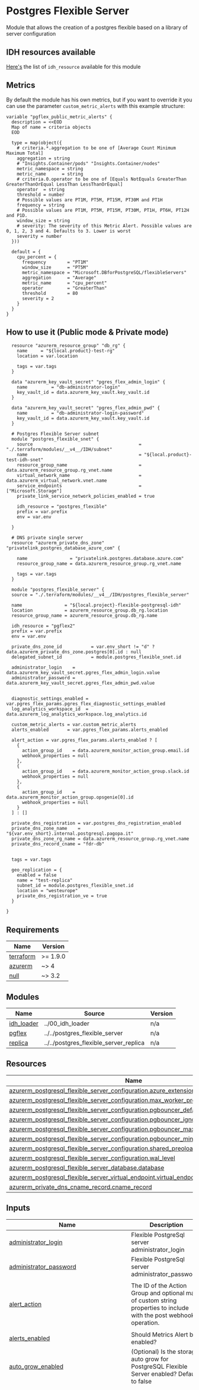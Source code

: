 # Postgres Flexible Server

Module that allows the creation of a postgres flexible based on a library of server configuration

## IDH resources available

[Here's](./LIBRARY.md) the list of `idh_resource` available for this module

## Metrics

By default the module has his own metrics, but if you want to override it you can use the parameter `custom_metric_alerts` with this example structure:

```hcl
variable "pgflex_public_metric_alerts" {
  description = <<EOD
  Map of name = criteria objects
  EOD

  type = map(object({
    # criteria.*.aggregation to be one of [Average Count Minimum Maximum Total]
    aggregation = string
    # "Insights.Container/pods" "Insights.Container/nodes"
    metric_namespace = string
    metric_name      = string
    # criteria.0.operator to be one of [Equals NotEquals GreaterThan GreaterThanOrEqual LessThan LessThanOrEqual]
    operator  = string
    threshold = number
    # Possible values are PT1M, PT5M, PT15M, PT30M and PT1H
    frequency = string
    # Possible values are PT1M, PT5M, PT15M, PT30M, PT1H, PT6H, PT12H and P1D.
    window_size = string
    # severity: The severity of this Metric Alert. Possible values are 0, 1, 2, 3 and 4. Defaults to 3. Lower is worst
    severity = number
  }))

  default = {
    cpu_percent = {
      frequency        = "PT1M"
      window_size      = "PT5M"
      metric_namespace = "Microsoft.DBforPostgreSQL/flexibleServers"
      aggregation      = "Average"
      metric_name      = "cpu_percent"
      operator         = "GreaterThan"
      threshold        = 80
      severity = 2
    }
  }
}
```

## How to use it (Public mode & Private mode)

```hcl
  resource "azurerm_resource_group" "db_rg" {
    name     = "${local.product}-test-rg"
    location = var.location
  
    tags = var.tags
  }
  
  data "azurerm_key_vault_secret" "pgres_flex_admin_login" {
    name         = "db-administrator-login"
    key_vault_id = data.azurerm_key_vault.key_vault.id
  }
  
  data "azurerm_key_vault_secret" "pgres_flex_admin_pwd" {
    name         = "db-administrator-login-password"
    key_vault_id = data.azurerm_key_vault.key_vault.id
  }

  # Postgres Flexible Server subnet
  module "postgres_flexible_snet" {
    source                                        = "./.terraform/modules/__v4__/IDH/subnet"
    name                                          = "${local.product}-test-idh-snet"
    resource_group_name                           = data.azurerm_resource_group.rg_vnet.name
    virtual_network_name                          = data.azurerm_virtual_network.vnet.name
    service_endpoints                             = ["Microsoft.Storage"]
    private_link_service_network_policies_enabled = true
  
    idh_resource = "postgres_flexible"
    prefix = var.prefix
    env = var.env

  }

  # DNS private single server
  resource "azurerm_private_dns_zone" "privatelink_postgres_database_azure_com" {

    name                = "privatelink.postgres.database.azure.com"
    resource_group_name = data.azurerm_resource_group.rg_vnet.name

    tags = var.tags
  }

  module "postgres_flexible_server" {
  source = "./.terraform/modules/__v4__/IDH/postgres_flexible_server"

  name                = "${local.project}-flexible-postgresql-idh"
  location            = azurerm_resource_group.db_rg.location
  resource_group_name = azurerm_resource_group.db_rg.name

  idh_resource = "pgflex2"
  prefix = var.prefix
  env = var.env

  private_dns_zone_id           = var.env_short != "d" ? data.azurerm_private_dns_zone.postgres[0].id : null
  delegated_subnet_id           = module.postgres_flexible_snet.id

  administrator_login    = data.azurerm_key_vault_secret.pgres_flex_admin_login.value
  administrator_password = data.azurerm_key_vault_secret.pgres_flex_admin_pwd.value


  diagnostic_settings_enabled = var.pgres_flex_params.pgres_flex_diagnostic_settings_enabled
  log_analytics_workspace_id  = data.azurerm_log_analytics_workspace.log_analytics.id

  custom_metric_alerts = var.custom_metric_alerts
  alerts_enabled       = var.pgres_flex_params.alerts_enabled

  alert_action = var.pgres_flex_params.alerts_enabled ? [
    {
      action_group_id    = data.azurerm_monitor_action_group.email.id
      webhook_properties = null
    },
    {
      action_group_id    = data.azurerm_monitor_action_group.slack.id
      webhook_properties = null
    },
    {
      action_group_id    = data.azurerm_monitor_action_group.opsgenie[0].id
      webhook_properties = null
    }
  ] : []

  private_dns_registration = var.postgres_dns_registration_enabled
  private_dns_zone_name    = "${var.env_short}.internal.postgresql.pagopa.it"
  private_dns_zone_rg_name = data.azurerm_resource_group.rg_vnet.name
  private_dns_record_cname = "fdr-db"


  tags = var.tags

  geo_replication = {
    enabled = false
    name = "test-replica"
    subnet_id = module.postgres_flexible_snet.id
    location = "westeurope"
    private_dns_registration_ve = true
  }
    
}

```


<!-- markdownlint-disable -->
<!-- BEGIN_TF_DOCS -->
## Requirements

| Name | Version |
|------|---------|
| <a name="requirement_terraform"></a> [terraform](#requirement\_terraform) | >= 1.9.0 |
| <a name="requirement_azurerm"></a> [azurerm](#requirement\_azurerm) | ~> 4 |
| <a name="requirement_null"></a> [null](#requirement\_null) | ~> 3.2 |

## Modules

| Name | Source | Version |
|------|--------|---------|
| <a name="module_idh_loader"></a> [idh\_loader](#module\_idh\_loader) | ../00_idh_loader | n/a |
| <a name="module_pgflex"></a> [pgflex](#module\_pgflex) | ../../postgres_flexible_server | n/a |
| <a name="module_replica"></a> [replica](#module\_replica) | ../../postgres_flexible_server_replica | n/a |

## Resources

| Name | Type |
|------|------|
| [azurerm_postgresql_flexible_server_configuration.azure_extensions](https://registry.terraform.io/providers/hashicorp/azurerm/latest/docs/resources/postgresql_flexible_server_configuration) | resource |
| [azurerm_postgresql_flexible_server_configuration.max_worker_process](https://registry.terraform.io/providers/hashicorp/azurerm/latest/docs/resources/postgresql_flexible_server_configuration) | resource |
| [azurerm_postgresql_flexible_server_configuration.pgbouncer_default_pool_size](https://registry.terraform.io/providers/hashicorp/azurerm/latest/docs/resources/postgresql_flexible_server_configuration) | resource |
| [azurerm_postgresql_flexible_server_configuration.pgbouncer_ignore_startup_parameters](https://registry.terraform.io/providers/hashicorp/azurerm/latest/docs/resources/postgresql_flexible_server_configuration) | resource |
| [azurerm_postgresql_flexible_server_configuration.pgbouncer_max_client_conn](https://registry.terraform.io/providers/hashicorp/azurerm/latest/docs/resources/postgresql_flexible_server_configuration) | resource |
| [azurerm_postgresql_flexible_server_configuration.pgbouncer_min_pool_size](https://registry.terraform.io/providers/hashicorp/azurerm/latest/docs/resources/postgresql_flexible_server_configuration) | resource |
| [azurerm_postgresql_flexible_server_configuration.shared_preoload_libraries](https://registry.terraform.io/providers/hashicorp/azurerm/latest/docs/resources/postgresql_flexible_server_configuration) | resource |
| [azurerm_postgresql_flexible_server_configuration.wal_level](https://registry.terraform.io/providers/hashicorp/azurerm/latest/docs/resources/postgresql_flexible_server_configuration) | resource |
| [azurerm_postgresql_flexible_server_database.database](https://registry.terraform.io/providers/hashicorp/azurerm/latest/docs/resources/postgresql_flexible_server_database) | resource |
| [azurerm_postgresql_flexible_server_virtual_endpoint.virtual_endpoint](https://registry.terraform.io/providers/hashicorp/azurerm/latest/docs/resources/postgresql_flexible_server_virtual_endpoint) | resource |
| [azurerm_private_dns_cname_record.cname_record](https://registry.terraform.io/providers/hashicorp/azurerm/latest/docs/resources/private_dns_cname_record) | resource |

## Inputs

| Name | Description | Type | Default | Required |
|------|-------------|------|---------|:--------:|
| <a name="input_administrator_login"></a> [administrator\_login](#input\_administrator\_login) | Flexible PostgreSql server administrator\_login | `string` | n/a | yes |
| <a name="input_administrator_password"></a> [administrator\_password](#input\_administrator\_password) | Flexible PostgreSql server administrator\_password | `string` | n/a | yes |
| <a name="input_alert_action"></a> [alert\_action](#input\_alert\_action) | The ID of the Action Group and optional map of custom string properties to include with the post webhook operation. | <pre>set(object(<br/>    {<br/>      action_group_id    = string<br/>      webhook_properties = map(string)<br/>    }<br/>  ))</pre> | `[]` | no |
| <a name="input_alerts_enabled"></a> [alerts\_enabled](#input\_alerts\_enabled) | Should Metrics Alert be enabled? | `bool` | `true` | no |
| <a name="input_auto_grow_enabled"></a> [auto\_grow\_enabled](#input\_auto\_grow\_enabled) | (Optional) Is the storage auto grow for PostgreSQL Flexible Server enabled? Defaults to false | `bool` | `false` | no |
| <a name="input_custom_metric_alerts"></a> [custom\_metric\_alerts](#input\_custom\_metric\_alerts) | Map of name = criteria objects | <pre>map(object({<br/>    # criteria.*.aggregation to be one of [Average Count Minimum Maximum Total]<br/>    aggregation = string<br/>    metric_name = string<br/>    # "Insights.Container/pods" "Insights.Container/nodes"<br/>    metric_namespace = string<br/>    # criteria.0.operator to be one of [Equals NotEquals GreaterThan GreaterThanOrEqual LessThan LessThanOrEqual]<br/>    operator  = string<br/>    threshold = number<br/>    # Possible values are PT1M, PT5M, PT15M, PT30M and PT1H<br/>    frequency = string<br/>    # Possible values are PT1M, PT5M, PT15M, PT30M, PT1H, PT6H, PT12H and P1D.<br/>    window_size = string<br/>    # severity: The severity of this Metric Alert. Possible values are 0, 1, 2, 3 and 4. Defaults to 3.<br/>    severity = number<br/>  }))</pre> | `null` | no |
| <a name="input_customer_managed_key_enabled"></a> [customer\_managed\_key\_enabled](#input\_customer\_managed\_key\_enabled) | enable customer\_managed\_key | `bool` | `false` | no |
| <a name="input_customer_managed_key_kv_key_id"></a> [customer\_managed\_key\_kv\_key\_id](#input\_customer\_managed\_key\_kv\_key\_id) | The ID of the Key Vault Key | `string` | `null` | no |
| <a name="input_databases"></a> [databases](#input\_databases) | (Optional) List of database names to be created | `list(string)` | `[]` | no |
| <a name="input_delegated_subnet_id"></a> [delegated\_subnet\_id](#input\_delegated\_subnet\_id) | (Optional) The ID of the virtual network subnet to create the PostgreSQL Flexible Server. The provided subnet should not have any other resource deployed in it and this subnet will be delegated to the PostgreSQL Flexible Server, if not already delegated. | `string` | `null` | no |
| <a name="input_diagnostic_setting_destination_storage_id"></a> [diagnostic\_setting\_destination\_storage\_id](#input\_diagnostic\_setting\_destination\_storage\_id) | (Optional) The ID of the Storage Account where logs should be sent. Changing this forces a new resource to be created. | `string` | `null` | no |
| <a name="input_diagnostic_settings_enabled"></a> [diagnostic\_settings\_enabled](#input\_diagnostic\_settings\_enabled) | Is diagnostic settings enabled? | `bool` | `true` | no |
| <a name="input_env"></a> [env](#input\_env) | n/a | `string` | n/a | yes |
| <a name="input_geo_replication"></a> [geo\_replication](#input\_geo\_replication) | (Optional) Map of geo replication settings | <pre>object({<br/>    enabled                     = bool<br/>    name                        = string<br/>    subnet_id                   = string<br/>    location                    = string<br/>    private_dns_registration_ve = bool<br/>  })</pre> | <pre>{<br/>  "enabled": false,<br/>  "location": "",<br/>  "name": "",<br/>  "private_dns_registration_ve": false,<br/>  "subnet_id": ""<br/>}</pre> | no |
| <a name="input_idh_resource"></a> [idh\_resource](#input\_idh\_resource) | (Required) The name od IDH resource key to be created. | `string` | n/a | yes |
| <a name="input_location"></a> [location](#input\_location) | (Required) The Azure Region where the PostgreSQL Flexible Server should exist. | `string` | n/a | yes |
| <a name="input_log_analytics_workspace_id"></a> [log\_analytics\_workspace\_id](#input\_log\_analytics\_workspace\_id) | (Optional) Specifies the ID of a Log Analytics Workspace where Diagnostics Data should be sent. | `string` | `null` | no |
| <a name="input_name"></a> [name](#input\_name) | (Required) The name which should be used for this PostgreSQL Flexible Server. Changing this forces a new PostgreSQL Flexible Server to be created. | `string` | n/a | yes |
| <a name="input_prefix"></a> [prefix](#input\_prefix) | n/a | `string` | n/a | yes |
| <a name="input_primary_user_assigned_identity_id"></a> [primary\_user\_assigned\_identity\_id](#input\_primary\_user\_assigned\_identity\_id) | Manages a User Assigned Identity | `string` | `null` | no |
| <a name="input_private_dns_cname_record_ttl"></a> [private\_dns\_cname\_record\_ttl](#input\_private\_dns\_cname\_record\_ttl) | (Optional) if 'private\_dns\_registration' is true, defines the record TTL | `number` | `300` | no |
| <a name="input_private_dns_record_cname"></a> [private\_dns\_record\_cname](#input\_private\_dns\_record\_cname) | (Optional) if 'private\_dns\_registration' is true, defines the private dns CNAME used to register this server FQDN | `string` | `null` | no |
| <a name="input_private_dns_registration"></a> [private\_dns\_registration](#input\_private\_dns\_registration) | (Optional) If true, creates a cname record for the newly created postgreSQL db fqdn into the provided private dns zone | `bool` | `false` | no |
| <a name="input_private_dns_zone_id"></a> [private\_dns\_zone\_id](#input\_private\_dns\_zone\_id) | (Optional) The ID of the private dns zone to create the PostgreSQL Flexible Server. Changing this forces a new PostgreSQL Flexible Server to be created. | `string` | `null` | no |
| <a name="input_private_dns_zone_name"></a> [private\_dns\_zone\_name](#input\_private\_dns\_zone\_name) | (Optional) if 'private\_dns\_registration' is true, defines the private dns zone name in which the server fqdn should be registered | `string` | `null` | no |
| <a name="input_private_dns_zone_rg_name"></a> [private\_dns\_zone\_rg\_name](#input\_private\_dns\_zone\_rg\_name) | (Optional) if 'private\_dns\_registration' is true, defines the private dns zone resource group name of the dns zone in which the server fqdn should be registered | `string` | `null` | no |
| <a name="input_resource_group_name"></a> [resource\_group\_name](#input\_resource\_group\_name) | (Required) The name of the Resource Group where the PostgreSQL Flexible Server should exist. | `string` | n/a | yes |
| <a name="input_tags"></a> [tags](#input\_tags) | n/a | `map(any)` | n/a | yes |

## Outputs

| Name | Description |
|------|-------------|
| <a name="output_administrator_login"></a> [administrator\_login](#output\_administrator\_login) | n/a |
| <a name="output_administrator_password"></a> [administrator\_password](#output\_administrator\_password) | n/a |
| <a name="output_connection_port"></a> [connection\_port](#output\_connection\_port) | n/a |
| <a name="output_fqdn"></a> [fqdn](#output\_fqdn) | n/a |
| <a name="output_id"></a> [id](#output\_id) | n/a |
| <a name="output_name"></a> [name](#output\_name) | n/a |
| <a name="output_public_access_enabled"></a> [public\_access\_enabled](#output\_public\_access\_enabled) | n/a |
| <a name="output_replica_fqdn"></a> [replica\_fqdn](#output\_replica\_fqdn) | n/a |
| <a name="output_replica_id"></a> [replica\_id](#output\_replica\_id) | n/a |
| <a name="output_replica_name"></a> [replica\_name](#output\_replica\_name) | n/a |
| <a name="output_virtual_endpoint_name"></a> [virtual\_endpoint\_name](#output\_virtual\_endpoint\_name) | n/a |
<!-- END_TF_DOCS -->
